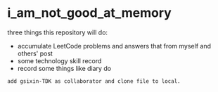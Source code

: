 # i_am_not_good_at_memory
three things this repository will do:
* accumulate LeetCode problems and answers that from myself and others' post
* some technology skill record
* record some things like diary do
```
add gsixin-TDK as collaborator and clone file to local.
```